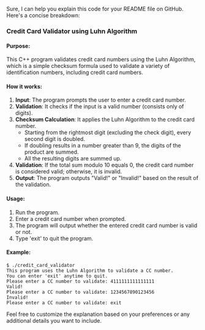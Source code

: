Sure, I can help you explain this code for your README file on GitHub. Here's a concise breakdown:

### Credit Card Validator using Luhn Algorithm

#### Purpose:
This C++ program validates credit card numbers using the Luhn Algorithm, which is a simple checksum formula used to validate a variety of identification numbers, including credit card numbers.

#### How it works:
1. **Input**: The program prompts the user to enter a credit card number.
2. **Validation**: It checks if the input is a valid number (consists only of digits).
3. **Checksum Calculation**: It applies the Luhn Algorithm to the credit card number.
   - Starting from the rightmost digit (excluding the check digit), every second digit is doubled.
   - If doubling results in a number greater than 9, the digits of the product are summed.
   - All the resulting digits are summed up.
4. **Validation**: If the total sum modulo 10 equals 0, the credit card number is considered valid; otherwise, it is invalid.
5. **Output**: The program outputs "Valid!" or "Invalid!" based on the result of the validation.

#### Usage:
1. Run the program.
2. Enter a credit card number when prompted.
3. The program will output whether the entered credit card number is valid or not.
4. Type 'exit' to quit the program.

#### Example:
```
$ ./credit_card_validator
This program uses the Luhn Algorithm to validate a CC number.
You can enter 'exit' anytime to quit.
Please enter a CC number to validate: 4111111111111111
Valid!
Please enter a CC number to validate: 1234567890123456
Invalid!
Please enter a CC number to validate: exit
```

Feel free to customize the explanation based on your preferences or any additional details you want to include.
